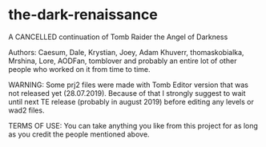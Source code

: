 # the-dark-renaissance
A CANCELLED continuation of Tomb Raider the Angel of Darkness

Authors:
Caesum, Dale, Krystian, Joey, Adam Khuverr, thomaskobialka, Mrshina, Lore, AODFan, tomblover and probably an entire lot of other people who worked on it from time to time.

WARNING: Some prj2 files were made with Tomb Editor version that was not released yet (28.07.2019). Because of that I strongly suggest to wait until next TE release (probably in august 2019) before editing any levels or wad2 files.

TERMS OF USE:
You can take anything you like from this project for as long as you credit the people mentioned above.
